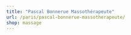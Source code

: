 ```yaml
---
title: "Pascal Bonnerue Massothérapeute"
url: /paris/pascal-bonnerue-massotherapeute/
shop: massage
---
```

